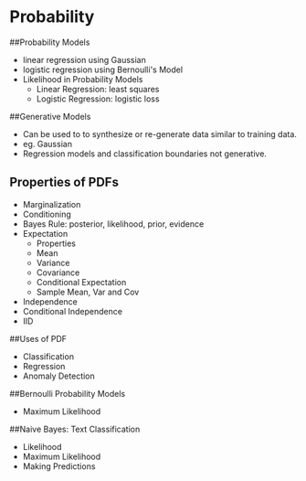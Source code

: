 # Probability 

##Probability Models
- linear regression using Gaussian
- logistic regression using Bernoulli's Model
- Likelihood in Probability Models
  - Linear Regression: least squares
  - Logistic Regression: logistic loss

##Generative Models
- Can be used to to synthesize or re-generate data similar to training data.
- eg. Gaussian
- Regression models and classification boundaries not generative.

## Properties of PDFs
- Marginalization
- Conditioning
- Bayes Rule: posterior, likelihood, prior, evidence
- Expectation
  - Properties
  - Mean
  - Variance
  - Covariance
  - Conditional Expectation
  - Sample Mean, Var and Cov
- Independence
- Conditional Independence
- IID

##Uses of PDF
- Classification
- Regression
- Anomaly Detection

##Bernoulli Probability Models
- Maximum Likelihood

##Naive Bayes: Text Classification
- Likelihood
- Maximum Likelihood
- Making Predictions

